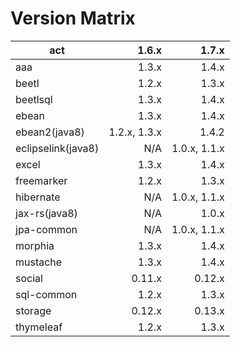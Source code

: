# Version Matrix

| act                |        1.6.x |        1.7.x |
| ---                |        ----: |        ----: |
| aaa                |        1.3.x |        1.4.x |
| beetl              |        1.2.x |        1.3.x | 
| beetlsql           |        1.3.x |        1.4.x |
| ebean              |        1.3.x |        1.4.x |
| ebean2(java8)      | 1.2.x, 1.3.x |        1.4.2 |
| eclipselink(java8) |          N/A | 1.0.x, 1.1.x |
| excel              |        1.3.x |        1.4.x |
| freemarker         |        1.2.x |        1.3.x |
| hibernate          |          N/A | 1.0.x, 1.1.x |
| jax-rs(java8)      |          N/A |        1.0.x |
| jpa-common         |          N/A | 1.0.x, 1.1.x |
| morphia            |        1.3.x |        1.4.x |
| mustache           |        1.3.x |        1.4.x |
| social             |       0.11.x |       0.12.x |
| sql-common         |        1.2.x |        1.3.x |
| storage            |       0.12.x |       0.13.x |
| thymeleaf          |        1.2.x |        1.3.x |
